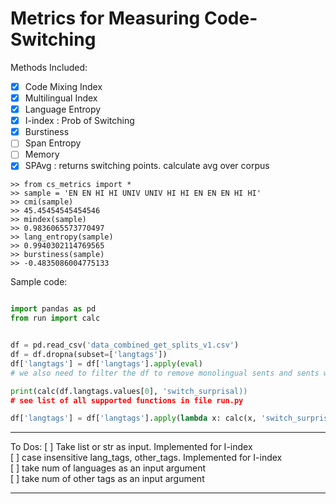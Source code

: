 # Metrics for Measuring Code-Switching

Methods Included:
- [x] Code Mixing Index
- [x] Multilingual Index
- [x] Language Entropy
- [x] I-index : Prob of Switching
- [x] Burstiness
- [ ] Span Entropy
- [ ] Memory
- [x] SPAvg : returns switching points. calculate avg over corpus

```
>> from cs_metrics import *
>> sample = 'EN EN HI HI UNIV UNIV HI HI EN EN EN HI HI'
>> cmi(sample)
>> 45.45454545454546 
>> mindex(sample)
>> 0.9836065573770497
>> lang_entropy(sample)
>> 0.9940302114769565
>> burstiness(sample)
>> -0.4835086004775133
```

Sample code:

```python

import pandas as pd 
from run import calc


df = pd.read_csv('data_combined_get_splits_v1.csv')
df = df.dropna(subset=['langtags'])
df['langtags'] = df['langtags'].apply(eval)
# we also need to filter the df to remove monolingual sents and sents with only 1 word

print(calc(df.langtags.values[0], 'switch_surprisal))
# see list of all supported functions in file run.py

df['langtags'] = df['langtags'].apply(lambda x: calc(x, 'switch_surprisal'))
```

---
To Dos:
[ ] Take list or str as input.  Implemented for I-index<br>
[ ] case insensitive lang_tags, other_tags. Implemented for I-index<br>
[ ] take num of languages as an input argument<br>
[ ] take num of other tags as an input argument<br>

---
